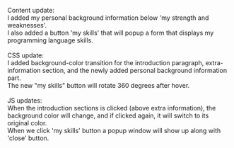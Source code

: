 Content update:\
I added my personal background information below 'my strength and weaknesses'.\
I also added a button 'my skills' that will popup a form that displays my programming language skills.\
\
CSS update:\
I added background-color transition for the introduction paragraph, extra-information section, and the newly added personal background information part.\
The new "my skills" button will rotate 360 degrees after hover.\
\
JS updates:\
When the introduction sections is clicked (above extra information), the background color will change, and if clicked again, it will switch to its original color.\
When we click 'my skills' button a popup window will show up along with 'close' button.